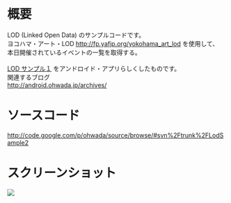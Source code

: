 # 概要 #
LOD (Linked Open Data) のサンプルコードです。<br>
ヨコハマ・アート・LOD <a href='http://fp.yafjp.org/yokohama_art_lod'>http://fp.yafjp.org/yokohama_art_lod</a> を使用して、<br>
本日開催されているイベントの一覧を取得する。<br>
<br>
<a href='http://code.google.com/p/ohwada/wiki/LodSample1'>LOD サンプル１</a> をアンドロイド・アプリらしくしたものです。<br>
関連するブログ <br>
<a href='http://android.ohwada.jp/archives/'>http://android.ohwada.jp/archives/</a>

<h1>ソースコード</h1>
<a href='http://code.google.com/p/ohwada/source/browse/#svn%2Ftrunk%2FLodSample2'>http://code.google.com/p/ohwada/source/browse/#svn%2Ftrunk%2FLodSample2</a>

<h1>スクリーンショット</h1>
<img src='http://ohwada.googlecode.com/files/20121222_lod_sample_list.png' />